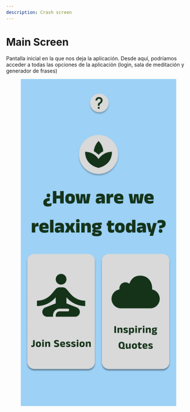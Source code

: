 ```yaml
---
description: Crash screen
---
```


# Main Screen

Pantalla inicial en la que nos deja la aplicación. Desde aquí, podríamos acceder a todas las opciones de la aplicación (login, sala de meditación y generador de frases)

<figure><img src="../.gitbook/assets/Main Screen.png" alt=""><figcaption></figcaption></figure>
